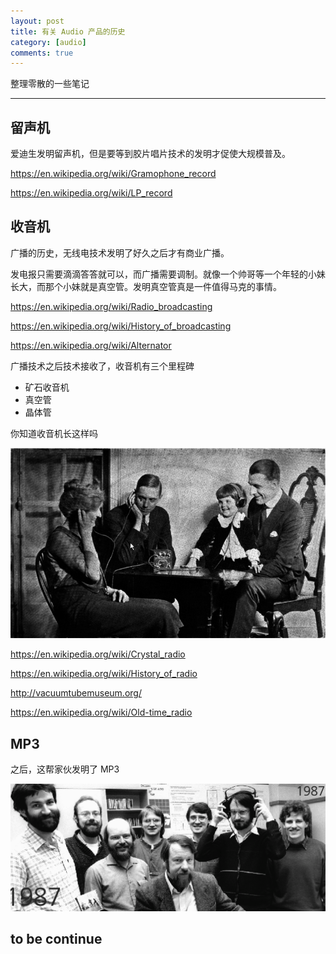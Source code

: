 ```yaml
---
layout: post
title: 有关 Audio 产品的历史
category: [audio]
comments: true
---
```


<div class="message">
整理零散的一些笔记
</div>

---

## 留声机

爱迪生发明留声机，但是要等到胶片唱片技术的发明才促使大规模普及。

https://en.wikipedia.org/wiki/Gramophone_record

https://en.wikipedia.org/wiki/LP_record

## 收音机

广播的历史，无线电技术发明了好久之后才有商业广播。

发电报只需要滴滴答答就可以，而广播需要调制。就像一个帅哥等一个年轻的小妹长大，而那个小妹就是真空管。发明真空管真是一件值得马克的事情。

https://en.wikipedia.org/wiki/Radio_broadcasting

https://en.wikipedia.org/wiki/History_of_broadcasting

https://en.wikipedia.org/wiki/Alternator

广播技术之后技术接收了，收音机有三个里程碑

* 矿石收音机
* 真空管
* 晶体管

你知道收音机长这样吗

![w800](/photos_on_note/569f4f46f17bbf5c78fb5c8be55b65e1.png)

https://en.wikipedia.org/wiki/Crystal_radio

https://en.wikipedia.org/wiki/History_of_radio

http://vacuumtubemuseum.org/

https://en.wikipedia.org/wiki/Old-time_radio

## MP3
之后，这帮家伙发明了 MP3

![w800](/photos_on_note/92281ff2f324d21f6408edc35b4874a5.png)

## to be continue
